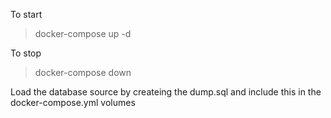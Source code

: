 To start

> docker-compose up -d

To stop

> docker-compose down

Load the database source by createing the dump.sql
and include this in the docker-compose.yml volumes
